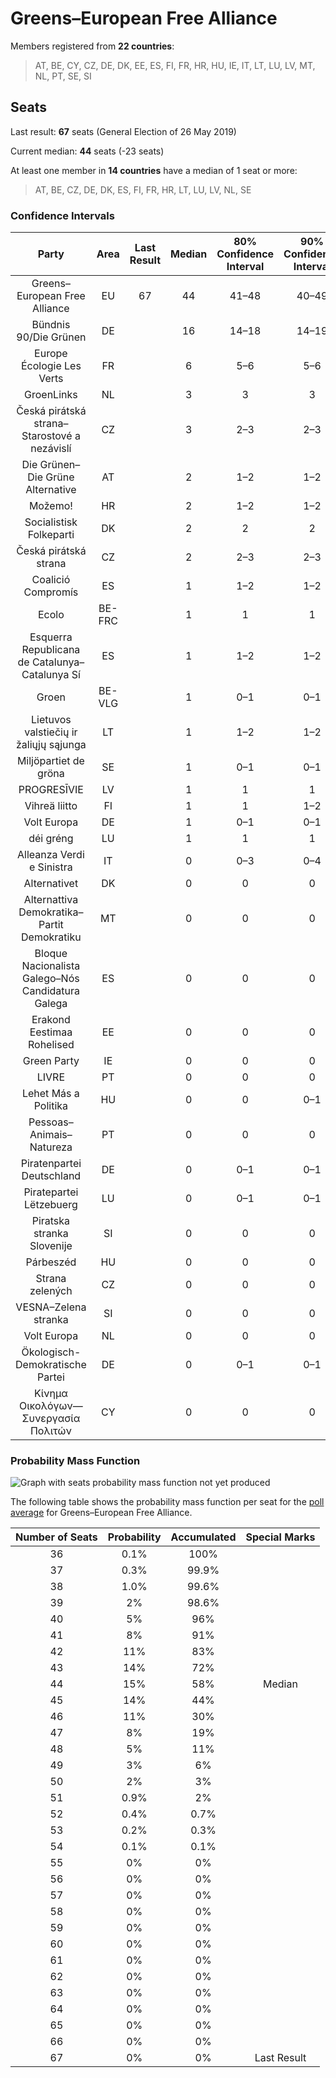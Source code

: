 # Greens–European Free Alliance

Members registered from **22 countries**:

> AT, BE, CY, CZ, DE, DK, EE, ES, FI, FR, HR, HU, IE, IT, LT, LU, LV, MT, NL, PT, SE, SI

## Seats

Last result: **67** seats (General Election of 26 May 2019)

Current median: **44** seats (-23 seats)

At least one member in **14 countries** have a median of 1 seat or more:

> AT, BE, CZ, DE, DK, ES, FI, FR, HR, LT, LU, LV, NL, SE

### Confidence Intervals

| Party | Area | Last Result | Median | 80% Confidence Interval | 90% Confidence Interval | 95% Confidence Interval | 99% Confidence Interval |
|:-----:|:----:|:-----------:|:------:|:-----------------------:|:-----------------------:|:-----------------------:|:-----------------------:|
| Greens–European Free Alliance | EU | 67 | 44 | 41–48 | 40–49 | 39–50 | 38–52 |
| Bündnis 90/Die Grünen | DE | | 16 | 14–18 | 14–19 | 13–19 | 13–20 |
| Europe Écologie Les Verts | FR | | 6 | 5–6 | 5–6 | 5–7 | 4–7 |
| GroenLinks | NL | | 3 | 3 | 3 | 3 | 3–4 |
| Česká pirátská strana–Starostové a nezávislí | CZ | | 3 | 2–3 | 2–3 | 2–3 | 2–4 |
| Die Grünen–Die Grüne Alternative | AT | | 2 | 1–2 | 1–2 | 1–2 | 1–2 |
| Možemo! | HR | | 2 | 1–2 | 1–2 | 1–2 | 1–2 |
| Socialistisk Folkeparti | DK | | 2 | 2 | 2 | 2 | 2–3 |
| Česká pirátská strana | CZ | | 2 | 2–3 | 2–3 | 1–4 | 1–4 |
| Coalició Compromís | ES | | 1 | 1–2 | 1–2 | 0–2 | 0–2 |
| Ecolo | BE-FRC | | 1 | 1 | 1 | 1 | 1 |
| Esquerra Republicana de Catalunya–Catalunya Sí | ES | | 1 | 1–2 | 1–2 | 0–3 | 0–3 |
| Groen | BE-VLG | | 1 | 0–1 | 0–1 | 0–1 | 0–1 |
| Lietuvos valstiečių ir žaliųjų sąjunga | LT | | 1 | 1–2 | 1–2 | 1–2 | 1–3 |
| Miljöpartiet de gröna | SE | | 1 | 0–1 | 0–1 | 0–1 | 0–1 |
| PROGRESĪVIE | LV | | 1 | 1 | 1 | 1 | 1 |
| Vihreä liitto | FI | | 1 | 1 | 1–2 | 1–2 | 1–2 |
| Volt Europa | DE | | 1 | 0–1 | 0–1 | 0–1 | 0–1 |
| déi gréng | LU | | 1 | 1 | 1 | 1 | 1 |
| Alleanza Verdi e Sinistra | IT | | 0 | 0–3 | 0–4 | 0–4 | 0–5 |
| Alternativet | DK | | 0 | 0 | 0 | 0 | 0 |
| Alternattiva Demokratika–Partit Demokratiku | MT | | 0 | 0 | 0 | 0 | 0 |
| Bloque Nacionalista Galego–Nós Candidatura Galega | ES | | 0 | 0 | 0 | 0–1 | 0–1 |
| Erakond Eestimaa Rohelised | EE | | 0 | 0 | 0 | 0 | 0 |
| Green Party | IE | | 0 | 0 | 0 | 0 | 0 |
| LIVRE | PT | | 0 | 0 | 0 | 0–1 | 0–1 |
| Lehet Más a Politika | HU | | 0 | 0 | 0–1 | 0–1 | 0–1 |
| Pessoas–Animais–Natureza | PT | | 0 | 0 | 0 | 0 | 0 |
| Piratenpartei Deutschland | DE | | 0 | 0–1 | 0–1 | 0–1 | 0–1 |
| Piratepartei Lëtzebuerg | LU | | 0 | 0–1 | 0–1 | 0–1 | 0–1 |
| Piratska stranka Slovenije | SI | | 0 | 0 | 0 | 0 | 0 |
| Párbeszéd | HU | | 0 | 0 | 0 | 0 | 0 |
| Strana zelených | CZ | | 0 | 0 | 0 | 0 | 0 |
| VESNA–Zelena stranka | SI | | 0 | 0 | 0 | 0 | 0 |
| Volt Europa | NL | | 0 | 0 | 0 | 0 | 0 |
| Ökologisch-Demokratische Partei | DE | | 0 | 0–1 | 0–1 | 0–1 | 0–1 |
| Κίνημα Οικολόγων—Συνεργασία Πολιτών | CY | | 0 | 0 | 0 | 0 | 0 |

### Probability Mass Function

![Graph with seats probability mass function not yet produced](average-2023-04-30-seats-pmf-greens–europeanfreealliance.png "Seats Probability Mass Function")

The following table shows the probability mass function per seat for the [poll average](average-2023-04-30.html) for Greens–European Free Alliance.

| Number of Seats | Probability | Accumulated | Special Marks |
|:---------------:|:-----------:|:-----------:|:-------------:|
| 36 | 0.1% | 100% |  |
| 37 | 0.3% | 99.9% |  |
| 38 | 1.0% | 99.6% |  |
| 39 | 2% | 98.6% |  |
| 40 | 5% | 96% |  |
| 41 | 8% | 91% |  |
| 42 | 11% | 83% |  |
| 43 | 14% | 72% |  |
| 44 | 15% | 58% | Median |
| 45 | 14% | 44% |  |
| 46 | 11% | 30% |  |
| 47 | 8% | 19% |  |
| 48 | 5% | 11% |  |
| 49 | 3% | 6% |  |
| 50 | 2% | 3% |  |
| 51 | 0.9% | 2% |  |
| 52 | 0.4% | 0.7% |  |
| 53 | 0.2% | 0.3% |  |
| 54 | 0.1% | 0.1% |  |
| 55 | 0% | 0% |  |
| 56 | 0% | 0% |  |
| 57 | 0% | 0% |  |
| 58 | 0% | 0% |  |
| 59 | 0% | 0% |  |
| 60 | 0% | 0% |  |
| 61 | 0% | 0% |  |
| 62 | 0% | 0% |  |
| 63 | 0% | 0% |  |
| 64 | 0% | 0% |  |
| 65 | 0% | 0% |  |
| 66 | 0% | 0% |  |
| 67 | 0% | 0% | Last Result |


